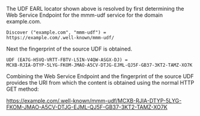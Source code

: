 The UDF EARL locator shown above is resolved by first determining the Web Service
Endpoint for the mmm-udf service for the domain example.com.

~~~~
Discover ("example.com", "mmm-udf") = 
https://example.com/.well-known/mmm-udf/
~~~~

Next the fingerprint of the source UDF is obtained.

~~~~
UDF (EA7G-H5VQ-VRTT-FBTV-L5IN-V4QW-ASGX-DJ) =
MCXB-RJIA-DTYP-5LYG-FKOM-JMAO-A5CV-DTJG-EJML-QJ5F-GB37-3KT2-TAMZ-XO7K
~~~~

Combining the Web Service Endpoint and the fingerprint of the source UDF provides
the URI from which the content is obtained using the normal HTTP GET method:

https://example.com/.well-known/mmm-udf/MCXB-RJIA-DTYP-5LYG-FKOM-JMAO-A5CV-DTJG-EJML-QJ5F-GB37-3KT2-TAMZ-XO7K


